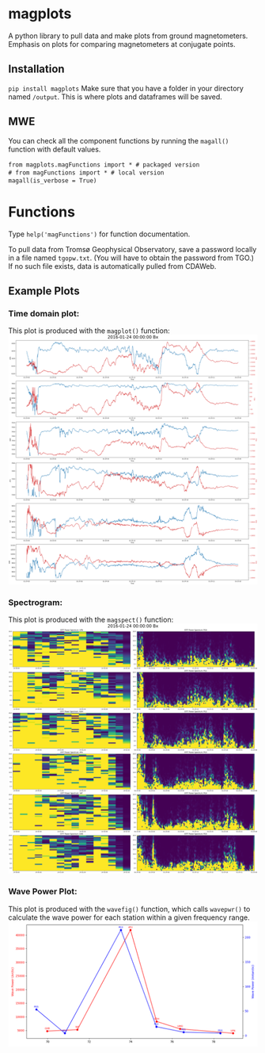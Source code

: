 # magplots
A python library to pull data and make plots from ground magnetometers. Emphasis on plots for comparing magnetometers at conjugate points.

<!-- Click here to run example code: [![Binder](https://mybinder.org/badge_logo.svg)](https://mybinder.org/v2/gh/KCollins/magplots/HEAD?labpath=Examples.ipynb) -->

## Installation
`pip install magplots`
Make sure that you have a folder in your directory named `/output`. This is where plots and dataframes will be saved.

## MWE
You can check all the component functions by running the `magall()` function with default values.
```
from magplots.magFunctions import * # packaged version
# from magFunctions import * # local version
magall(is_verbose = True)
```

# Functions
Type `help('magFunctions')` for function documentation.

To pull data from Tromsø Geophysical Observatory, save a password locally in a file named `tgopw.txt`. (You will have to obtain the password from TGO.) If no such file exists, data is automatically pulled from CDAWeb.

## Example Plots
### Time domain plot: 
This plot is produced with the `magplot()` function:
![timedomain](output/Example_TimeDomain_2016-01-24_Bx.png)

### Spectrogram: 
This plot is produced with the `magspect()` function:
![spectrogram](output/Example_PowerSpectrum_2016-01-24_Bx.png)

### Wave Power Plot: 
This plot is produced with the `wavefig()` function, which calls `wavepwr()` to calculate the wave power for each station within a given frequency range. 
![waveplot](output/Example_WavePower_2016-01-24_Bx.png)
